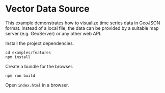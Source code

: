 # Vector Data Source

This example demonstrates how to visualize time series data in GeoJSON format. Instead of a local file, the data can be provided by a suitable map server (e.g. GeoServer) or any other web API.

Install the project dependencies.

    cd examples/features
    npm install

Create a bundle for the browser.

    npm run build

Open `index.html` in a browser.
